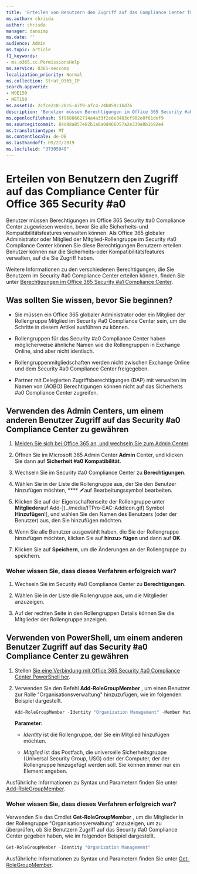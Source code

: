 ```yaml
---
title: 'Erteilen von Benutzern den Zugriff auf das Compliance Center für Office 365 Security #a0'
ms.author: chrisda
author: chrisda
manager: dansimp
ms.date: ''
audience: Admin
ms.topic: article
f1_keywords:
- ms.o365.cc.PermissionsHelp
ms.service: O365-seccomp
localization_priority: Normal
ms.collection: Strat_O365_IP
search.appverid:
- MOE150
- MET150
ms.assetid: 2cfce2c8-20c5-47f9-afc4-24b059c1bd76
description: 'Benutzer müssen Berechtigungen im Office 365 Security #a0 Compliance Center zugewiesen werden, bevor Sie alle Sicherheits-und Kompatibilitätsfeatures verwalten können.'
ms.openlocfilehash: 5f9688662714a4a33f2c6e3483cf902e0f61def9
ms.sourcegitcommit: 84d88a857e82b1a8a0d466057a2e330e8b1692e4
ms.translationtype: MT
ms.contentlocale: de-DE
ms.lasthandoff: 09/27/2019
ms.locfileid: "37305949"
---
```

# <a name="give-users-access-to-the-office-365-security--compliance-center"></a>Erteilen von Benutzern den Zugriff auf das Compliance Center für Office 365 Security #a0

Benutzer müssen Berechtigungen im Office 365 Security #a0 Compliance Center zugewiesen werden, bevor Sie alle Sicherheits-und Kompatibilitätsfeatures verwalten können. Als Office 365 globaler Administrator oder Mitglied der Mitglied-Rollengruppe im Security #a0 Compliance Center können Sie diese Berechtigungen Benutzern erteilen. Benutzer können nur die Sicherheits-oder Kompatibilitätsfeatures verwalten, auf die Sie Zugriff haben.

Weitere Informationen zu den verschiedenen Berechtigungen, die Sie Benutzern im Security #a0 Compliance Center erteilen können, finden Sie unter [Berechtigungen im Office 365 Security #a1 Compliance Center](permissions-in-the-security-and-compliance-center.md).

## <a name="what-do-you-need-to-know-before-you-begin"></a>Was sollten Sie wissen, bevor Sie beginnen?

- Sie müssen ein Office 365 globaler Administrator oder ein Mitglied der Rollengruppe Mitglied im Security #a0 Compliance Center sein, um die Schritte in diesem Artikel ausführen zu können.

- Rollengruppen für das Security #a0 Compliance Center haben möglicherweise ähnliche Namen wie die Rollengruppen in Exchange Online, sind aber nicht identisch.

- Rollengruppenmitgliedschaften werden nicht zwischen Exchange Online und dem Security #a0 Compliance Center freigegeben.

- Partner mit Delegierten Zugriffsberechtigungen (DAP) mit verwalten im Namen von (AOBO) Berechtigungen können nicht auf das Sicherheits #a0 Compliance Center zugreifen.

## <a name="use-the-admin-center-to-give-another-user-access-to-the-security--compliance-center"></a>Verwenden des Admin Centers, um einem anderen Benutzer Zugriff auf das Security #a0 Compliance Center zu gewähren

1. [Melden Sie sich bei Office 365 an, und wechseln Sie zum Admin Center](https://go.microsoft.com/fwlink/p/?LinkId=525275).

2. Öffnen Sie im Microsoft 365 Admin Center **Admin** Center, und klicken Sie dann auf **Sicherheit #a0 Kompatibilität**.

3. Wechseln Sie im Security #a0 Compliance Center zu **Berechtigungen**.

4. Wählen Sie in der Liste die Rollengruppe aus, der Sie den Benutzer hinzufügen möchten, **** ![und klicken Sie](../media/O365-MDM-CreatePolicy-EditIcon.gif)auf Bearbeitungssymbol bearbeiten.

5. Klicken Sie auf der Eigenschaftenseite der Rollengruppe unter **Mitglieder**auf Add-](../media/ITPro-EAC-AddIcon.gif) Symbol **Hinzufügen**![, und wählen Sie den Namen des Benutzers (oder der Benutzer) aus, den Sie hinzufügen möchten.

6. Wenn Sie alle Benutzer ausgewählt haben, die Sie der Rollengruppe hinzufügen möchten, klicken Sie auf **hinzu\> fügen** und dann auf **OK**.

7. Klicken Sie auf **Speichern**, um die Änderungen an der Rollengruppe zu speichern.

### <a name="how-do-you-know-this-worked"></a>Woher wissen Sie, dass dieses Verfahren erfolgreich war?

1. Wechseln Sie im Security #a0 Compliance Center zu **Berechtigungen**.

2. Wählen Sie in der Liste die Rollengruppe aus, um die Mitglieder anzuzeigen.

3. Auf der rechten Seite in den Rollengruppen Details können Sie die Mitglieder der Rollengruppe anzeigen.

## <a name="use-powershell-to-give-another-user-access-to-the-security--compliance-center"></a>Verwenden von PowerShell, um einem anderen Benutzer Zugriff auf das Security #a0 Compliance Center zu gewähren

1. Stellen [Sie eine Verbindung mit Office 365 Security #a0 Compliance Center PowerShell her](https://docs.microsoft.com/powershell/exchange/office-365-scc/connect-to-scc-powershell/connect-to-scc-powershell).

2. Verwenden Sie den Befehl **Add-RoleGroupMember** , um einen Benutzer zur Rolle "Organisationsverwaltung" hinzuzufügen, wie im folgenden Beispiel dargestellt.

   ```PowerShell
   Add-RoleGroupMember -Identity "Organization Management" -Member MatildaS
   ```

   **Parameter**:

   - _Identity_ ist die Rollengruppe, der Sie ein Mitglied hinzufügen möchten.

   - _Mitglied_ ist das Postfach, die universelle Sicherheitsgruppe (Universal Security Group, USG) oder der Computer, der der Rollengruppe hinzugefügt werden soll. Sie können immer nur ein Element angeben.

Ausführliche Informationen zu Syntax und Parametern finden Sie unter [Add-RoleGroupMember](https://go.microsoft.com/fwlink/p/?LinkId=510859).

### <a name="how-do-you-know-this-worked"></a>Woher wissen Sie, dass dieses Verfahren erfolgreich war?

Verwenden Sie das Cmdlet **Get-RoleGroupMember** , um die Mitglieder in der Rollengruppe "Organisationsverwaltung" anzuzeigen, um zu überprüfen, ob Sie Benutzern Zugriff auf das Security #a0 Compliance Center gegeben haben, wie im folgenden Beispiel dargestellt.

```PowerShell
Get-RoleGroupMember -Identity "Organization Management"
```

Ausführliche Informationen zu Syntax und Parametern finden Sie unter [Get-RoleGroupMember](https://go.microsoft.com/fwlink/p/?LinkId=510860).
